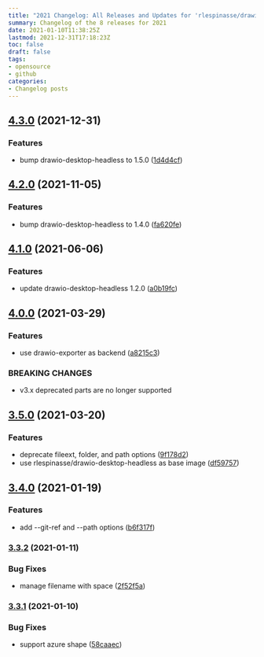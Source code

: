 ```yaml
---
title: "2021 Changelog: All Releases and Updates for 'rlespinasse/drawio-export'"
summary: Changelog of the 8 releases for 2021
date: 2021-01-10T11:38:25Z
lastmod: 2021-12-31T17:18:23Z
toc: false
draft: false
tags:
- opensource
- github
categories:
- Changelog posts
---
```

## [4.3.0](https://github.com/rlespinasse/drawio-export/compare/4.2.0...4.3.0) (2021-12-31)


### Features

* bump drawio-desktop-headless to 1.5.0 ([1d4d4cf](https://github.com/rlespinasse/drawio-export/commit/1d4d4cf7dce99575b4fefc2b232f23829d32abea))



## [4.2.0](https://github.com/rlespinasse/drawio-export/compare/4.1.0...4.2.0) (2021-11-05)


### Features

* bump drawio-desktop-headless to 1.4.0 ([fa620fe](https://github.com/rlespinasse/drawio-export/commit/fa620feaceadf74ff9a0848d83beb63beeafd7e0))



## [4.1.0](http://github.com/rlespinasse/drawio-export/compare/4.0.0...4.1.0) (2021-06-06)


### Features

* update drawio-desktop-headless 1.2.0 ([a0b19fc](http://github.com/rlespinasse/drawio-export/commit/a0b19fce73304d90b563ca73608e9a8a3d1668d6))



## [4.0.0](http://github.com/rlespinasse/drawio-export/compare/3.5.0...4.0.0) (2021-03-29)


### Features

* use drawio-exporter as backend ([a8215c3](http://github.com/rlespinasse/drawio-export/commit/a8215c36bc9acfa21783c29426392e46362e7888))


### BREAKING CHANGES

* v3.x deprecated parts are no longer supported



## [3.5.0](http://github.com/rlespinasse/drawio-export/compare/3.4.0...3.5.0) (2021-03-20)


### Features

* deprecate fileext, folder, and path options ([9f178d2](http://github.com/rlespinasse/drawio-export/commit/9f178d2d0acf8bfbfe9db6faf8da682f7982a032))
* use rlespinasse/drawio-desktop-headless as base image ([df59757](http://github.com/rlespinasse/drawio-export/commit/df59757466ee8a051fd2a921fd644ffd2fdc8aad))



## [3.4.0](http://github.com/rlespinasse/drawio-export/compare/3.3.2...3.4.0) (2021-01-19)


### Features

* add --git-ref and --path options ([b6f317f](http://github.com/rlespinasse/drawio-export/commit/b6f317f1634df1d9d522572c53b270c08349ccc7))



### [3.3.2](http://github.com/rlespinasse/drawio-export/compare/3.3.1...3.3.2) (2021-01-11)


### Bug Fixes

* manage filename with space ([2f52f5a](http://github.com/rlespinasse/drawio-export/commit/2f52f5af8f277fbe7dd15666d00a7c3a5c652e68))



### [3.3.1](http://github.com/rlespinasse/drawio-export/compare/3.3.0...3.3.1) (2021-01-10)


### Bug Fixes

* support azure shape ([58caaec](http://github.com/rlespinasse/drawio-export/commit/58caaec4e8feddf7138559257109159e8bb74839))



